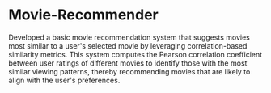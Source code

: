 # Movie-Recommender
Developed a basic movie recommendation system that suggests movies most similar to a user's selected movie by leveraging correlation-based similarity metrics.
This system computes the Pearson correlation coefficient between user ratings of different movies to identify those with the most similar viewing patterns, thereby recommending movies that are likely to align with the user's preferences.

